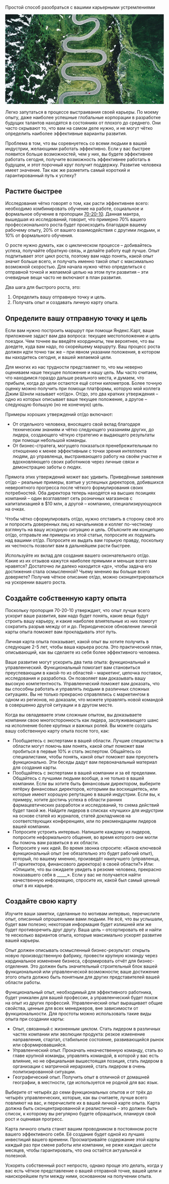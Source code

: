Простой способ разобраться с вашими карьерными устремлениями

![](../_resources/96b350d890364b02ba5a560b4536099a.jpg)

Легко запутаться в процессе выстраивания своей карьеры. По моему опыту, даже наиболее успешные глобальные корпорации в разработке будущих талантов находятся в состояниях от плохого до среднего. Они часто скрывают то, что вам на самом деле нужно, и не могут чётко определить наиболее эффективные варианты развития.

Проблема в том, что вы соревнуетесь со всеми людьми в вашей индустрии, желающими работать эффективно. Если у вас быстрее появится больше возможностей, чем у них, вы будете эффективнее работать сегодня, получите возможность эффективнее работать в будущем, и этот порочный круг получит поддержку. Развитие человека имеет значение. Так как же разметить самый короткий и гарантированный путь к успеху?  

## Растите быстрее

Исследования чётко говорят о том, как расти эффективнее всего: необходимо комбинировать обучение на работе, социальное и формальное обучение в пропорции [70-20-10](https://trainingindustry.com/wiki/content-development/the-702010-model-for-learning-and-development/). Данная мантра, вышедшая из исследований, говорит, что примерно 70% вашего профессионального роста будет происходить благодаря вашему рабочему опыту, 20% от вашего взаимодействия с другими людьми, и 10% от формального обучения.

О росте нужно думать, как о циклическом процессе – добивайтесь успеха, получайте обратную связь, и делайте работу ещё лучше. Опыт подпитывает этот цикл роста, поэтому вам надо понять, какой опыт значит больше всего, и получать именно такой опыт с максимально возможной скоростью. Для начала нужно чётко определиться с отправной точкой и желаемой целью на этом пути развития – эти очевидные вещи часто не включают в план развития.

Два шага для быстрого роста, это:

1.  Определить вашу отправную точку и цель.
2.  Получать опыт и создавать личную карту опыта.

  

## Определите вашу отправную точку и цель

Если вам нужно построить маршрут при помощи Яндекс.Карт, ваше приложение задаст вам два вопроса: текущее местоположение и цель поездки. Чем точнее вы введёте координаты, тем вероятнее, что вы доедете, куда вам надо, по скорейшему маршруту. Ваш процесс роста должен идти точно так же – при явном указании положения, в котором вы находитесь сегодня, и вашей желаемой цели.

Для многих из нас трудности представляет то, что мы неверно оцениваем наше текущее положение и нашу цель. Мы часто считаем, что находимся гораздо дальше реального места, и думаем, что прибыли, когда до цели остаются ещё сотни километров. Более точную оценку можно получить при помощи платформы, которую мой коллега Джим Шэнли называет «от/до». От/до, это два кратких утверждения – одно из которых описывает ваше текущее положение, а другое – следующую большую (но не конечную) цель.

Примеры хороших утверждений от/до включают:

*   От отдельного человека, вносящего свой вклад благодаря техническим знаниям и чётко следующего указаниям других, до лидера, создающего чёткую стратегию и выдающего результаты при помощи небольшой команды.
*   От бизнес-стратега, могущего показаться пренебрежительным по отношению к менее эффективным с точки зрения интеллекта людям, до управленца, выстраивающего работу на своём участке и вдохновляющего своих работников через личные связи и демонстрацию заботы о людях.

Прямота этих утверждений может вас удивить. Приведённые заявления от/до – реальные примеры, взятые у успешных директоров, добившихся невероятного прогресса после чёткого формулирования своих потребностей. Оба директора теперь находятся на высших позициях компаний – один возглавляет сеть розничных магазинов с капитализацией в $10 млн, а другой – компанию, специализирующуюся на очках.

Чтобы чётко сформулировать от/до, нужно отставить в сторону своё эго и попросить доверенных лиц из начальников и коллег по-честному взглянуть на вашу исходную ситуацию и цель. Объясните им концепцию от/до, отправьте им примеры из этой статьи, попросите их подумать над вашими от/до. Попросите их выдать вам горькую правду, поскольку их честность позволит вам в дальнейшем расти быстрее.

Используйте их вклад для создания вашего окончательного от/до. Какие из их отзывов кажутся наиболее прямыми и меньше всего вам нравятся? Достаточно ли далеко находится «до», чтобы задача его достижения стала осмысленной? Чьему мнению вы больше всего доверяете? Получив чёткое описание от/до, можно сконцентрироваться на ускорении вашего роста.

## Создайте собственную карту опыта

Поскольку пропорция 70-20-10 утверждает, что опыт лучше всего ускорит ваше развития, вам надо будет понять, какие вещи будут строить вашу карьеру, и какие наиболее влиятельные из них помогут сократить разрыв между от и до. Периодическое обновление личной карты опыта поможет вам прокладывать этот путь.

Личная карта опыта показывает, какой опыт вы хотите получить в следующие 2-5 лет, чтобы ваша карьера росла. Это практический план, описывающий, как вы сделаете из себя более эффективного человека.

Ваше развитие могут ускорить два типа опыта: функциональный и управленческий. Функциональный помогает вам становиться преуспевающим в какой-то из областей – маркетинг, цепочка поставок, исследования и разработка. Он позволяет вам доказывать вашу высокую компетентность. Управленческий поможет вам доказать, что вы способны работать и управлять людьми в различных сложных ситуациях. Вы не только прекрасно справлялись с маркетингом в одном из регионов, но доказали, что можете управлять новой командой в совершенно другой ситуации и в другом месте.

Когда вы овладеваете этим сложным опытом, вы доказываете компании свою многосторонность как лидера, заслуживающего шанс на исполнение более крупных и важных ролей. Вы можете создать вашу собственную карту опыта после того, как:

*   Пообщаетесь с экспертами в вашей области. Лучшие специалисты в области могут помочь вам понять, какой опыт поможет вам пробиться в первые 10% и стать экспертом. Общайтесь со специалистами, чтобы понять, какой опыт поможет вам преуспеть функционально. Эти беседы дадут вам первоначальный материал для создания карты.
*   Пообщайтесь с экспертами в вашей компании и за её пределами. Общайтесь с лучшими людьми вообще, а не только в вашей компании. Если вы хотите быть финансовым директором, выберите пятёрку финансовых директоров, которыми вы восхищаетесь, или которые имеют хорошую репутацию в вашей индустрии. Если вы, к примеру, хотите достичь успеха в области ранних фармацевтических разработок и исследований, то схема действий будет такой же. Найдите лидеров в списках «лучших» для индустрии на основе статей из журналов, статей докладчиков на соответствующих конференциях, или по рекомендациям лидеров вашей компании.
*   Попросите устроить интервью. Напишите каждому из лидеров, попросите неформального общения, во время которого они могли бы помочь вам развиться в их области.
*   Попросите у них идей. Во время звонка спросите: «Каков ключевой функциональный опыт (не обязательно это будет рабочий опыт), который, по вашему мнению, произведёт наилучшего (управленца, IT-архитектора, финансового директора) в своей области?» Или: «Опишите, что вы ожидаете увидеть в резюме человека, прекрасно показавшего себя в _____». Если у вас не получается найти качественную информацию, спросите их, какой был самый ценный опыт в их карьере.

  

## Создайте свою карту

Изучите ваши заметки, сделанные по мотивам интервью, перечислите опыт, описанный опрошенными вами людьми. Не всё, что вы услышали, будет вам полезно; некоторая информация будет излишней или же будет противоречить друг другу. Ваша цель – отсортировать её и найти те несколько вариантов опыта, которые максимально ускорят развитие вашей карьеры.

Опыт должен описывать осмысленный бизнес-результат: открыть новую производственную фабрику, провести крупную команду через кардинальное изменение бизнеса, сформировать отчёт для бизнес-отделения. Это должен быть значительный строительный блок вашей функциональной или управленческой возможности; ваше достижение этого опыта должно быть понятным для других представителей вашей области работы.

Функциональный опыт, необходимый для эффективного работника, будет уникален для вашей профессии, а управленческий будет похож на опыт из других профессий. Управленческий опыт выращивает общие свойства, ценные для всех менеджеров, вне зависимости от функциональности. Для простоты можно использовать такие виды опыта при создании карты:

*   Опыт, связанный с жизненным циклом. Стать лидером в различных частях компании или эволюции продукта: резкое изменение направления, стартап, стабильное состояние, развивающийся рынок или сформировавшийся.
*   Управленческий опыт. Прокачать некачественную команду, стать во главе крупной команды, управлять командой, в которой у вас есть влияние, но не официальная вышестоящая позиция, стать лидером в организации с матричной иерархией, стать лидером в очень политизированной ситуации.
*   Географический опыт. Получить опыт в отличной от домашней географии, в местности, где используется не родной для вас язык.

Выберите от четырёх до семи функциональных опытов и от трёх до четырёх управленческих, которые, как вы считаете, лучше всего повлияют на вас, и перечислите их в вашей личной карте опыта. Карта должна быть сконцентрированной и реалистичной – это должен быть список, к которому вы регулярно будете обращаться, планируя свой рост и оценивая прогресс.

Карта личного опыта станет вашим проводником в постоянном росте вашего эффективного себя. Её создание будет одной из лучших инвестиций вашего времени. Просматривайте содержание этой карты каждый раз при смене работы или компании, не реже каждых шести месяцев, чтобы гарантировать, что она остаётся актуальной и полезной.

Ускорять собственный рост непросто, однако проще это делать, когда у вас есть чёткое представление о вашей отправной точке, вашей цели и наискорейшем пути между ними, основанном на получении опыта.